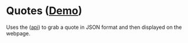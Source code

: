 # Quotes ([Demo](http://web.cs.dal.ca/~zaland/Quotes))

Uses the ([api](http://forismatic.com/en/api/)) to grab a quote in JSON format and then displayed on the webpage.